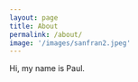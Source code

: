 ```yaml
---
layout: page
title: About
permalink: /about/
image: '/images/sanfran2.jpeg'
---
```


Hi, my name is Paul. 